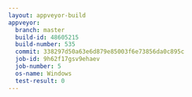 ```yaml
---
layout: appveyor-build
appveyor:
  branch: master
  build-id: 48605215
  build-number: 535
  commit: 338297d50a63e6d879e85003f6e73856da0c895c
  job-id: 9h62f17gsv9ehaev
  job-number: 5
  os-name: Windows
  test-result: 0
---
```

